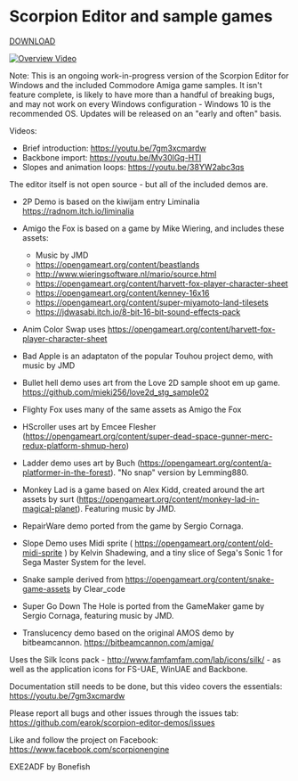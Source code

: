# Scorpion Editor and sample games

<a id="raw-url" href="https://github.com/earok/scorpion-editor-demos/archive/refs/heads/master.zip">DOWNLOAD</a>

[![Overview Video](http://img.youtube.com/vi/7gm3xcmardw/0.jpg)](http://www.youtube.com/watch?v=7gm3xcmardw)

Note: This is an ongoing work-in-progress version of the Scorpion Editor for Windows and the included Commodore Amiga game samples. It isn't feature complete, is likely to have more than a handful of breaking bugs, and may not work on every Windows configuration - Windows 10 is the recommended OS. Updates will be released on an "early and often" basis.

Videos:
- Brief introduction: https://youtu.be/7gm3xcmardw
- Backbone import: https://youtu.be/Mv30lGq-HTI
- Slopes and animation loops: https://youtu.be/38YW2abc3qs

The editor itself is not open source - but all of the included demos are.

* 2P Demo is based on the kiwijam entry Liminalia https://radnom.itch.io/liminalia

* Amigo the Fox is based on a game by Mike Wiering, and includes these assets:
	- Music by JMD
	- https://opengameart.org/content/beastlands
	- http://www.wieringsoftware.nl/mario/source.html
	- https://opengameart.org/content/harvett-fox-player-character-sheet
	- https://opengameart.org/content/kenney-16x16
	- https://opengameart.org/content/super-miyamoto-land-tilesets
	- https://jdwasabi.itch.io/8-bit-16-bit-sound-effects-pack	
	
* Anim Color Swap uses https://opengameart.org/content/harvett-fox-player-character-sheet
	
* Bad Apple is an adaptaton of the popular Touhou project demo, with music by JMD

* Bullet hell demo uses art from the Love 2D sample shoot em up game. https://github.com/mieki256/love2d_stg_sample02

* Flighty Fox uses many of the same assets as Amigo the Fox
		
* HScroller uses art by Emcee Flesher (https://opengameart.org/content/super-dead-space-gunner-merc-redux-platform-shmup-hero)

* Ladder demo uses art by Buch (https://opengameart.org/content/a-platformer-in-the-forest). "No snap" version by Lemming880.
		
* Monkey Lad is a game based on Alex Kidd, created around the art assets by surt (https://opengameart.org/content/monkey-lad-in-magical-planet). Featuring music by JMD.
 	
* RepairWare demo ported from the game by Sergio Cornaga.

* Slope Demo uses Midi sprite ( https://opengameart.org/content/old-midi-sprite ) by Kelvin Shadewing, and a tiny slice of Sega's Sonic 1 for Sega Master System for the level.

* Snake sample derived from https://opengameart.org/content/snake-game-assets by Clear_code

* Super Go Down The Hole is ported from the GameMaker game by Sergio Cornaga, featuring music by JMD.

* Translucency demo based on the original AMOS demo by bitbeamcannon. https://bitbeamcannon.com/amiga/


Uses the Silk Icons pack - http://www.famfamfam.com/lab/icons/silk/ - as well as the application icons for FS-UAE, WinUAE and Backbone.

Documentation still needs to be done, but this video covers the essentials: https://youtu.be/7gm3xcmardw

Please report all bugs and other issues through the issues tab: https://github.com/earok/scorpion-editor-demos/issues

Like and follow the project on Facebook: https://www.facebook.com/scorpionengine

EXE2ADF by Bonefish

